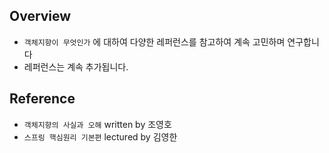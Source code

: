 ## Overview
- `객체지향이 무엇인가` 에 대하여 다양한 레퍼런스를 참고하여 계속 고민하며 연구합니다
- 레퍼런스는 계속 추가됩니다.

## Reference
- `객체지향의 사실과 오해` written by 조영호
- `스프링 핵심원리 기본편` lectured by 김영한